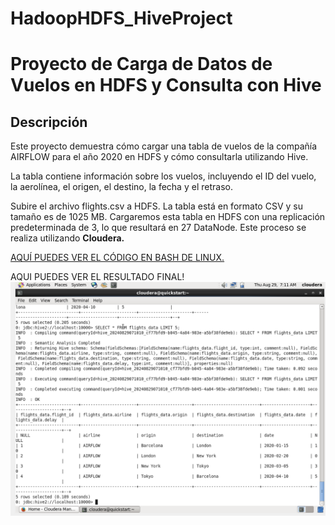 # HadoopHDFS_HiveProject
# Proyecto de Carga de Datos de Vuelos en HDFS y Consulta con Hive

## Descripción

Este proyecto demuestra cómo cargar una tabla de vuelos de la compañía AIRFLOW para el año 2020 en HDFS
y cómo consultarla utilizando Hive.

La tabla contiene información sobre los vuelos, incluyendo el ID del vuelo, la aerolínea, el origen, el destino, la fecha y el retraso. 

Subire el archivo flights.csv a HDFS. 
La tabla está en formato CSV y su tamaño es de 1025 MB. 
Cargaremos esta tabla en HDFS con una replicación predeterminada de 3, lo que resultará en 27 DataNode.
Este proceso se realiza utilizando **Cloudera.**

[AQUÍ PUEDES VER EL CÓDIGO EN BASH DE LINUX.](https://github.com/elena210910/HadoopHDFS_HiveProject/blob/main/Shell_script) 

AQUI PUEDES VER EL RESULTADO FINAL!
![IMAGINL](https://github.com/elena210910/HadoopHDFS_HiveProject/blob/main/cloudera.PNG)


